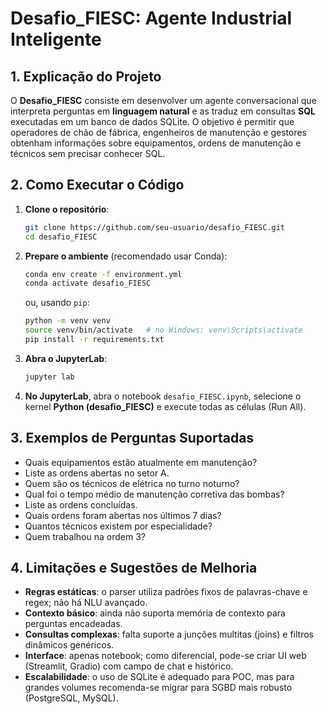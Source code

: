 # Desafio\_FIESC: Agente Industrial Inteligente

## 1. Explicação do Projeto

O **Desafio\_FIESC** consiste em desenvolver um agente conversacional que interpreta perguntas em **linguagem natural** e as traduz em consultas **SQL** executadas em um banco de dados SQLite. O objetivo é permitir que operadores de chão de fábrica, engenheiros de manutenção e gestores obtenham informações sobre equipamentos, ordens de manutenção e técnicos sem precisar conhecer SQL.

## 2. Como Executar o Código

1. **Clone o repositório**:

   ```bash
   git clone https://github.com/seu-usuario/desafio_FIESC.git
   cd desafio_FIESC
   ```

2. **Prepare o ambiente** (recomendado usar Conda):

   ```bash
   conda env create -f environment.yml
   conda activate desafio_FIESC
   ```

   ou, usando `pip`:

   ```bash
   python -m venv venv
   source venv/bin/activate   # no Windows: venv\Scripts\activate
   pip install -r requirements.txt
   ```

3. **Abra o JupyterLab**:

   ```bash
   jupyter lab
   ```

4. **No JupyterLab**, abra o notebook `desafio_FIESC.ipynb`, selecione o kernel **Python (desafio\_FIESC)** e execute todas as células (Run All).

## 3. Exemplos de Perguntas Suportadas

* Quais equipamentos estão atualmente em manutenção?
* Liste as ordens abertas no setor A.
* Quem são os técnicos de elétrica no turno noturno?
* Qual foi o tempo médio de manutenção corretiva das bombas?
* Liste as ordens concluídas.
* Quais ordens foram abertas nos últimos 7 dias?
* Quantos técnicos existem por especialidade?
* Quem trabalhou na ordem 3?

## 4. Limitações e Sugestões de Melhoria

* **Regras estáticas**: o parser utiliza padrões fixos de palavras-chave e regex; não há NLU avançado.
* **Contexto básico**: ainda não suporta memória de contexto para perguntas encadeadas.
* **Consultas complexas**: falta suporte a junções multitas (joins) e filtros dinâmicos genéricos.
* **Interface**: apenas notebook; como diferencial, pode-se criar UI web (Streamlit, Gradio) com campo de chat e histórico.
* **Escalabilidade**: o uso de SQLite é adequado para POC, mas para grandes volumes recomenda-se migrar para SGBD mais robusto (PostgreSQL, MySQL).
